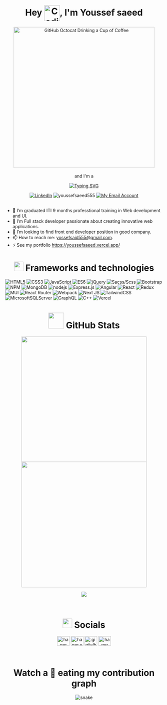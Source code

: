 <div>
 <h1 align="center">Hey  <img align="center" alt="Coding"  width="50" src="https://media.tenor.com/nebZyl8oN7IAAAAi/wave-hello.gif">, I'm Youssef saeed </h1>
 <div align=center> 
    <img align="center" src="https://raw.githubusercontent.com/engsahaly/engsahaly/main/code.gif" alt="GitHub Octocat Drinking a Cup of Coffee" height="450"> 
 </div>
 <br>
<div align="center"> <span>and I'm a</span> </div> 
<div align="center">
  
[![Typing SVG](https://readme-typing-svg.demolab.com?font=Orbitron&weight=600&size=24&duration=4950&pause=1000&color=F7D433&center=true&vCenter=true&width=435&lines=MERN+Developer;Front-End+Developer;NodeJS+Developer+%F0%9F%92%BB)](https://git.io/typing-svg)
 </div>
 
 <div align=center>
    <a href="https://www.linkedin.com/in/youssef-saeed-60aa931a6/"><img src="https://img.shields.io/badge/Linkedin-0077b5?style=flat&logo=linkedin"     
     alt="LinkedIn" /></a>
    <img src="https://komarev.com/ghpvc/?username=youssefsaeed555&label=Profile%20views&color=0e75b6&style=flat" alt="youssefsaeed555" />
    <a href="mailto:yossefsaid555@gmail.com"><img src="https://img.shields.io/badge/Email-My%20Email%20Address-orange" alt="My Email Account" /></a>
 </div>

 <br> 
 
- 🔭 I’m graduated ITI 9 months professtional training in Web development and UI. 
- 🌱 I’m  Full stack developer passionate about creating innovative web applications. 
- 🔎 I’m looking to find front end developer position in good company. 
- 📫 How to reach me: yossefsaid555@gmail.com. 
- ⚡ See my portfolio https://youssefsaeed.vercel.app/
  

<h1 align="center"> <img src="https://media.tenor.com/NC-2C-R86xwAAAAi/laptop.gif" width="30"> Frameworks and technologies</h1>
 
![HTML5](https://img.shields.io/badge/html5-%23E34F26.svg?style=for-the-badge&logo=html5&logoColor=white)
![CSS3](https://img.shields.io/badge/css3-%231572B6.svg?style=for-the-badge&logo=css3&logoColor=white) 
![JavaScript](https://img.shields.io/badge/javascript-%23323330.svg?style=for-the-badge&logo=javascript&logoColor=%23F7DF1E) 
![ES6](https://img.shields.io/badge/ES6-%23F7DF1E.svg?style=for-the-badge&logo=ES6&logoColor=%23323330) 
![jQuery](https://img.shields.io/badge/jquery-%230769AD.svg?style=for-the-badge&logo=jquery&logoColor=white) 
![Sacss/Scss](https://img.shields.io/badge/Sass-%23ff69b4.svg?style=for-the-badge&logo=Sass&logoColor=white) 
![Bootstrap](https://img.shields.io/badge/bootstrap-%23563D7C.svg?style=for-the-badge&logo=bootstrap&logoColor=white) 
![NPM](https://img.shields.io/badge/NPM-%23000000.svg?style=for-the-badge&logo=npm&logoColor=white) 
![MongoDB](https://img.shields.io/badge/MongoDB-%234ea94b.svg?style=for-the-badge&logo=mongodb&logoColor=white)
![nodejs](https://img.shields.io/badge/Node.js-%234ea94b.svg?style=for-the-badge&logo=node&logoColor=white)
![Express.js](https://img.shields.io/badge/express.js-%23404d59.svg?style=for-the-badge&logo=express&logoColor=%2361DAFB) 
![Angular](https://img.shields.io/badge/angular-%23DD0031.svg?style=for-the-badge&logo=angular&logoColor=white)
![React](https://img.shields.io/badge/react-%2320232a.svg?style=for-the-badge&logo=react&logoColor=%2361DAFB) 
![Redux](https://img.shields.io/badge/redux-%23593d88.svg?style=for-the-badge&logo=redux&logoColor=white) 
![MUI](https://img.shields.io/badge/MUI-%230081CB.svg?style=for-the-badge&logo=material-ui&logoColor=white) 
![React Router](https://img.shields.io/badge/React_Router-CA4245?style=for-the-badge&logo=react-router&logoColor=white)
![Webpack](https://img.shields.io/badge/webpack-%238DD6F9.svg?style=for-the-badge&logo=webpack&logoColor=black) 
![Next JS](https://img.shields.io/badge/Next-black?style=for-the-badge&logo=next.js&logoColor=white)
![TailwindCSS](https://img.shields.io/badge/tailwindcss-%2338B2AC.svg?style=for-the-badge&logo=tailwind-css&logoColor=white)
![MicrosoftSQLServer](https://img.shields.io/badge/Microsoft%20SQL%20Sever-CC2927?style=for-the-badge&logo=microsoft%20sql%20server&logoColor=white) 
![GraphQL](https://img.shields.io/badge/-GraphQL-E10098?style=for-the-badge&logo=graphql&logoColor=white) 
![C++](https://img.shields.io/badge/c++-%2300599C.svg?style=for-the-badge&logo=c%2B%2B&logoColor=white)
![Vercel](https://img.shields.io/badge/vercel-%23000000.svg?style=for-the-badge&logo=vercel&logoColor=white) 

 
<div align=center>
 <h1> <img src="https://media.giphy.com/media/IcnxGGAj0ubyB2r5M6/giphy.gif" width=50 height=50> GitHub Stats </h1>
 </div>
<div align="center">
<img src="https://github-readme-stats.vercel.app/api?username=youssefsaeed555&theme=react&include_all_commits=false" width="400">
<img src="https://github-readme-streak-stats.herokuapp.com/?user=youssefsaeed555&theme=react" width="400"><br/>
 
![](https://github-readme-stats.vercel.app/api/top-langs/?username=youssefsaeed555&theme=react&hide_border=false&include_all_commits=true&count_private=true&layout=compact)

</div>
<br>

<h1 align="center"> <img src="https://media.giphy.com/media/5WJ6SOKeNKrSzblU4R/giphy.gif" width=30 height=30> Socials </h1>
<p align="center">
<a href="https://www.linkedin.com/in/youssef-saeed-60aa931a6/" target="blank"><img align="center" src="https://raw.githubusercontent.com/rahuldkjain/github-profile-readme-generator/master/src/images/icons/Social/linked-in-alt.svg" alt="hager elhwarii" height="30" width="40" /></a>
<a href="https://www.facebook.com/yossef.said.5/" target="blank"><img align="center" src="https://raw.githubusercontent.com/rahuldkjain/github-profile-readme-generator/master/src/images/icons/Social/facebook.svg" alt="hager.elhwarii" height="30" width="40" /></a>
<a href="https://www.instagram.com/youssefsaeed_1" target="blank"><img align="center" src="https://raw.githubusercontent.com/rahuldkjain/github-profile-readme-generator/master/src/images/icons/Social/instagram.svg" alt="gigiielhwarii" height="30" width="40" /></a>
<a href="https://www.hackerrank.com/yossefsaid555" target="blank"><img align="center" src="https://raw.githubusercontent.com/rahuldkjain/github-profile-readme-generator/master/src/images/icons/Social/hackerrank.svg" alt="hager elhawary" height="30" width="40" /></a>
</p>

<br>
<h1 align = 'Center'>Watch a 🐍 eating my contribution graph</h1>
<p align="center">
  <img src="https://github.com/rock12231/rock12231/blob/output/github-contribution-grid-snake.svg" alt="snake"></center>
</p>


